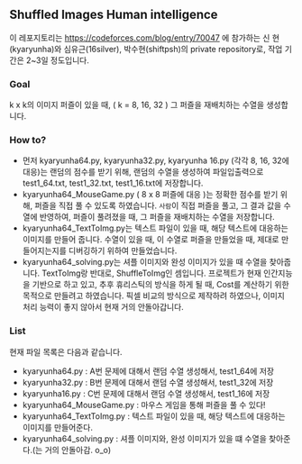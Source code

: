 ## Shuffled Images Human intelligence

이 레포지토리는 https://codeforces.com/blog/entry/70047 에 참가하는 신 현(kyaryunha)와 심유근(16silver), 박수현(shiftpsh)의 private repository로, 작업 기간은 2~3일 정도입니다.

### Goal
k x k의 이미지 퍼즐이 있을 때, ( k = 8, 16, 32 ) 그 퍼즐을 재배치하는 수열을 생성합니다.

### How to?
- 먼저 kyaryunha64.py, kyaryunha32.py, kyaryunha 16.py (각각 8, 16, 32에 대응)는 랜덤의 점수를 받기 위해, 랜덤의 수열을 생성하여 파일입출력으로 test1_64.txt, test1_32.txt, test1_16.txt에 저장합니다.
- kyaryunha64_MouseGame.py ( 8 x 8 퍼즐에 대응 )는 정확한 점수를 받기 위해, 퍼즐을 직접 풀 수 있도록 하였습니다. `사람`이 직접 퍼즐을 풀고, 그 결과 값을 수열에 반영하여, 퍼즐이 풀려졌을 때, 그 퍼즐을 재배치하는 수열을 저장합니다. 
- kyaryunha64_TextToImg.py는 텍스트 파일이 있을 때, 해당 텍스트에 대응하는 이미지를 만들어 줍니다. 수열이 있을 때, 이 수열로 퍼즐을 만들었을 때, 제대로 만들어지는지를 디버깅하기 위하여 만들었습니다. 
- kyaryunha64_solving.py는 셔플 이미지와 완성 이미지가 있을 때 수열을 찾아줍니다. TextToImg랑 반대로, ShuffleToImg인 셈입니다. 프로젝트가 현재 인간지능을 기반으로 하고 있고, 추후 휴리스틱의 방식을 하게 될 때, Cost를 계산하기 위한 목적으로 만들려고 하였습니다. 픽셀 비교의 방식으로 제작하려 하였으나, 이미지 처리 능력이 좋지 않아서 현재 거의 안돌아갑니다. 

### List
현재 파일 목록은 다음과 같습니다.

- kyaryunha64.py : A번 문제에 대해서 랜덤 수열 생성해서, test1_64에 저장
- kyaryunha32.py : B번 문제에 대해서 랜덤 수열 생성해서, test1_32에 저장
- kyaryunha16.py : C번 문제에 대해서 랜덤 수열 생성해서, test1_16에 저장
- kyaryunha64_MouseGame.py : 마우스 게임을 통해 퍼즐을 풀 수 있다!
- kyaryunha64_TextToImg.py : 텍스트 파일이 있을 때, 해당 텍스트에 대응하는 이미지를 만들어준다.
- kyaryunha64_solving.py : 셔플 이미지와, 완성 이미지가 있을 떄 수열을 찾아준다.(는 거의 안돌아감. o_o)
